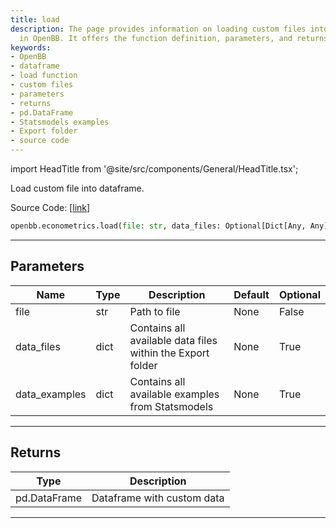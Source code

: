 ```yaml
---
title: load
description: The page provides information on loading custom files into a dataframe
  in OpenBB. It offers the function definition, parameters, and returns
keywords:
- OpenBB
- dataframe
- load function
- custom files
- parameters
- returns
- pd.DataFrame
- Statsmodels examples
- Export folder
- source code
---
```


import HeadTitle from '@site/src/components/General/HeadTitle.tsx';

<HeadTitle title="load - Econometrics - Reference | OpenBB SDK Docs" />

Load custom file into dataframe.

Source Code: [[link](https://github.com/OpenBB-finance/OpenBBTerminal/tree/main/openbb_terminal/common/common_model.py#L53)]

```python
openbb.econometrics.load(file: str, data_files: Optional[Dict[Any, Any]] = None, data_examples: Optional[Dict[Any, Any]] = None)
```

---

## Parameters

| Name | Type | Description | Default | Optional |
| ---- | ---- | ----------- | ------- | -------- |
| file | str | Path to file | None | False |
| data_files | dict | Contains all available data files within the Export folder | None | True |
| data_examples | dict | Contains all available examples from Statsmodels | None | True |


---

## Returns

| Type | Description |
| ---- | ----------- |
| pd.DataFrame | Dataframe with custom data |
---
